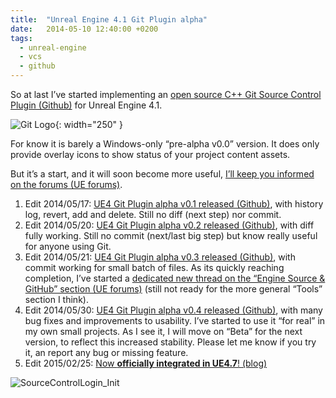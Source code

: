 ```yaml
---
title:  "Unreal Engine 4.1 Git Plugin alpha"
date:   2014-05-10 12:40:00 +0200
tags:
  - unreal-engine
  - vcs
  - github
---
```


So at last I’ve started implementing an [open source C++ Git Source Control Plugin (Github)][UEGitPlugin] for Unreal Engine 4.1.

![Git Logo](https://git-scm.com/images/logos/2color-lightbg@2x.png){: width="250" }

For know it is barely a Windows-only “pre-alpha v0.0” version. It does only provide overlay icons to show status of your project content assets.

But it’s a start, and it will soon become more useful, [I’ll keep you informed on the forums (UE forums)][ForumSourceControl].

1. Edit 2014/05/17: [UE4 Git Plugin alpha v0.1 released (Github)][0.1-alpha], with history log, revert, add and delete. Still no diff (next step) nor commit.
2. Edit 2014/05/20: [UE4 Git Plugin alpha v0.2 released (Github)][0.2-alpha], with diff fully working. Still no commit (next/last big step) but know really useful for anyone using Git.
3. Edit 2014/05/21: [UE4 Git Plugin alpha v0.3 released (Github)][0.3-alpha], with commit working for small batch of files.
As its quickly reaching completion, I’ve started a [dedicated new thread on the “Engine Source & GitHub” section (UE forums)][ForumGitPlugin] (still not ready for the more general “Tools” section I think).
4. Edit 2014/05/30: [UE4 Git Plugin alpha v0.4 released (Github)][0.4-alpha], with many bug fixes and improvements to usability.
I’ve started to use it “for real” in my own small projects.
As I see it, I will move on “Beta” for the next version, to reflect this increased stability.
Please let me know if you try it, an report any bug or missing feature.
5. Edit 2015/02/25: [Now **officially integrated in UE4.7**! (blog)][UE47GitPlugin]

![SourceControlLogin_Init](https://github.com/SRombauts/UEGitPlugin/raw/master/Screenshots/SourceControlLogin_Init.png)

[UEGitPlugin]:    https://github.com/SRombauts/UEGitPlugin
[ForumSourceControl]: https://forums.unrealengine.com/unreal-engine/feedback-for-epic/615-additional-source-control-providers-support?p=167837#post167837
[0.1-alpha]:      https://github.com/SRombauts/UE4GitPlugin/releases/0.1-alpha
[0.2-alpha]:      https://github.com/SRombauts/UE4GitPlugin/releases/0.2-alpha
[0.3-alpha]:      https://github.com/SRombauts/UE4GitPlugin/releases/0.3-alpha
[ForumGitPlugin]: https://forums.unrealengine.com/showthread.php?6809-Git-Source-Control-Provider-Plugin
[0.4-alpha]:      https://github.com/SRombauts/UE4GitPlugin/releases/0.4-alpha
[UE47GitPlugin]:  /2015/02/25/unreal-engine-4-7-released-with-my-git-source-control-plugin/

